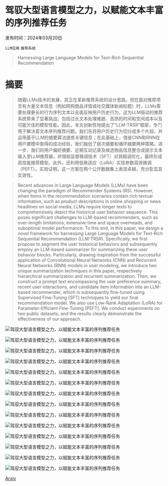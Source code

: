 # 驾驭大型语言模型之力，以赋能文本丰富的序列推荐任务

发布时间：2024年03月20日

`LLM应用` `推荐系统`

> Harnessing Large Language Models for Text-Rich Sequential Recommendation

# 摘要

> 随着LLMs技术的发展，其正在革新推荐系统的设计思路。但在面对推荐项含有大量文本信息（例如网购商品详情或社交媒体新闻标题）时，LLMs需要处理更长的行为序列文本以全面反映用户历史行为，这为LLM驱动的推荐系统带来了显著挑战，包括过长文本处理难题、高昂的时间和空间成本以及可能欠佳的模型性能。因此，本文创新性地提出了“LLM-TRSR”框架，专门用于解决富文本序列推荐问题。我们先将用户历史行为切分成多个片段，并运用基于LLM的摘要算法提炼关键信息；在此基础上，借鉴CNN和RNN在用户建模中取得的成功经验，我们独创了层次摘要和循环摘要两种策略。进一步，我们将用户偏好摘要、近期互动记录及候选物品信息整合成提示文本输入至LLM推荐器，并借助监督微调技术（SFT）对其精调优化，最终形成高性能推荐模型。此外，还利用低秩适应（LoRA）实现参数高效微调（PEFT）。实验证明，这一方案在两个公开数据集上表现卓越，充分彰显其实效性。

> Recent advances in Large Language Models (LLMs) have been changing the paradigm of Recommender Systems (RS). However, when items in the recommendation scenarios contain rich textual information, such as product descriptions in online shopping or news headlines on social media, LLMs require longer texts to comprehensively depict the historical user behavior sequence. This poses significant challenges to LLM-based recommenders, such as over-length limitations, extensive time and space overheads, and suboptimal model performance. To this end, in this paper, we design a novel framework for harnessing Large Language Models for Text-Rich Sequential Recommendation (LLM-TRSR). Specifically, we first propose to segment the user historical behaviors and subsequently employ an LLM-based summarizer for summarizing these user behavior blocks. Particularly, drawing inspiration from the successful application of Convolutional Neural Networks (CNN) and Recurrent Neural Networks (RNN) models in user modeling, we introduce two unique summarization techniques in this paper, respectively hierarchical summarization and recurrent summarization. Then, we construct a prompt text encompassing the user preference summary, recent user interactions, and candidate item information into an LLM-based recommender, which is subsequently fine-tuned using Supervised Fine-Tuning (SFT) techniques to yield our final recommendation model. We also use Low-Rank Adaptation (LoRA) for Parameter-Efficient Fine-Tuning (PEFT). We conduct experiments on two public datasets, and the results clearly demonstrate the effectiveness of our approach.

![驾驭大型语言模型之力，以赋能文本丰富的序列推荐任务](../../../paper_images/2403.13325/x1.png)

![驾驭大型语言模型之力，以赋能文本丰富的序列推荐任务](../../../paper_images/2403.13325/x2.png)

![驾驭大型语言模型之力，以赋能文本丰富的序列推荐任务](../../../paper_images/2403.13325/x3.png)

![驾驭大型语言模型之力，以赋能文本丰富的序列推荐任务](../../../paper_images/2403.13325/x4.png)

![驾驭大型语言模型之力，以赋能文本丰富的序列推荐任务](../../../paper_images/2403.13325/x5.png)

![驾驭大型语言模型之力，以赋能文本丰富的序列推荐任务](../../../paper_images/2403.13325/x6.png)

![驾驭大型语言模型之力，以赋能文本丰富的序列推荐任务](../../../paper_images/2403.13325/x7.png)

![驾驭大型语言模型之力，以赋能文本丰富的序列推荐任务](../../../paper_images/2403.13325/x8.png)

![驾驭大型语言模型之力，以赋能文本丰富的序列推荐任务](../../../paper_images/2403.13325/x9.png)

![驾驭大型语言模型之力，以赋能文本丰富的序列推荐任务](../../../paper_images/2403.13325/x10.png)

![驾驭大型语言模型之力，以赋能文本丰富的序列推荐任务](../../../paper_images/2403.13325/x11.png)

![驾驭大型语言模型之力，以赋能文本丰富的序列推荐任务](../../../paper_images/2403.13325/x12.png)

![驾驭大型语言模型之力，以赋能文本丰富的序列推荐任务](../../../paper_images/2403.13325/x13.png)

![驾驭大型语言模型之力，以赋能文本丰富的序列推荐任务](../../../paper_images/2403.13325/x14.png)

[Arxiv](https://arxiv.org/abs/2403.13325)